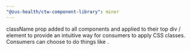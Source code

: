 ```yaml
---
"@zus-health/ctw-component-library": minor
---
```


className prop added to all components and applied to their top div / element to provide an intuitive way for consumers to apply CSS classes. Consumers can choose to do things like <Conditions className="…">.
